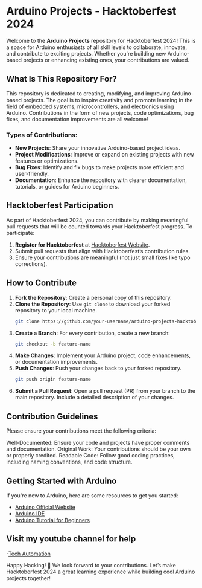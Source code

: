# Arduino Projects - Hacktoberfest 2024

Welcome to the **Arduino Projects** repository for Hacktoberfest 2024! This is a space for Arduino enthusiasts of all skill levels to collaborate, innovate, and contribute to exciting projects. Whether you're building new Arduino-based projects or enhancing existing ones, your contributions are valued.

## What Is This Repository For?

This repository is dedicated to creating, modifying, and improving Arduino-based projects. The goal is to inspire creativity and promote learning in the field of embedded systems, microcontrollers, and electronics using Arduino. Contributions in the form of new projects, code optimizations, bug fixes, and documentation improvements are all welcome!

### Types of Contributions:
- **New Projects**: Share your innovative Arduino-based project ideas.
- **Project Modifications**: Improve or expand on existing projects with new features or optimizations.
- **Bug Fixes**: Identify and fix bugs to make projects more efficient and user-friendly.
- **Documentation**: Enhance the repository with clearer documentation, tutorials, or guides for Arduino beginners.

## Hacktoberfest Participation

As part of Hacktoberfest 2024, you can contribute by making meaningful pull requests that will be counted towards your Hacktoberfest progress. To participate:
1. **Register for Hacktoberfest** at [Hacktoberfest Website](https://hacktoberfest.com).
2. Submit pull requests that align with Hacktoberfest’s contribution rules.
3. Ensure your contributions are meaningful (not just small fixes like typo corrections).

## How to Contribute

1. **Fork the Repository**: Create a personal copy of this repository.
2. **Clone the Repository**: Use `git clone` to download your forked repository to your local machine.
   ```bash
   git clone https://github.com/your-username/arduino-projects-hacktoberfest.git
3. **Create a Branch**: For every contribution, create a new branch:
   ```bash
   git checkout -b feature-name
4. **Make Changes**: Implement your Arduino project, code enhancements, or documentation improvements.
5. **Push Changes**: Push your changes back to your forked repository.
   ```bash
   git push origin feature-name
6. **Submit a Pull Request**: Open a pull request (PR) from your branch to the main repository. Include a detailed description of your changes.

##   Contribution Guidelines
Please ensure your contributions meet the following criteria:

Well-Documented: Ensure your code and projects have proper comments and documentation.
Original Work: Your contributions should be your own or properly credited.
Readable Code: Follow good coding practices, including naming conventions, and code structure.

## Getting Started with Arduino

If you're new to Arduino, here are some resources to get you started:

- [Arduino Official Website](https://www.arduino.cc/)
- [Arduino IDE](https://www.arduino.cc/en/software)
- [Arduino Tutorial for Beginners](https://www.arduino.cc/en/Tutorial/HomePage)

## Visit my youtube channel for help
-[Tech Automation](https://youtube.com/@tech_automate?si=mrVfc1npu92Y4TiV)

Happy Hacking! 🎉
We look forward to your contributions. Let’s make Hacktoberfest 2024 a great learning experience while building cool Arduino projects together!

